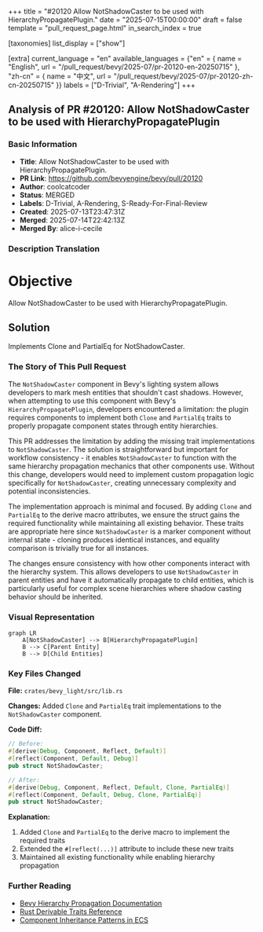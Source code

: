 +++
title = "#20120 Allow NotShadowCaster to be used with HierarchyPropagatePlugin."
date = "2025-07-15T00:00:00"
draft = false
template = "pull_request_page.html"
in_search_index = true

[taxonomies]
list_display = ["show"]

[extra]
current_language = "en"
available_languages = {"en" = { name = "English", url = "/pull_request/bevy/2025-07/pr-20120-en-20250715" }, "zh-cn" = { name = "中文", url = "/pull_request/bevy/2025-07/pr-20120-zh-cn-20250715" }}
labels = ["D-Trivial", "A-Rendering"]
+++

## Analysis of PR #20120: Allow NotShadowCaster to be used with HierarchyPropagatePlugin

### Basic Information
- **Title**: Allow NotShadowCaster to be used with HierarchyPropagatePlugin.
- **PR Link**: https://github.com/bevyengine/bevy/pull/20120
- **Author**: coolcatcoder
- **Status**: MERGED
- **Labels**: D-Trivial, A-Rendering, S-Ready-For-Final-Review
- **Created**: 2025-07-13T23:47:31Z
- **Merged**: 2025-07-14T22:42:13Z
- **Merged By**: alice-i-cecile

### Description Translation
# Objective

Allow NotShadowCaster to be used with HierarchyPropagatePlugin.

## Solution

Implements Clone and PartialEq for NotShadowCaster.

### The Story of This Pull Request

The `NotShadowCaster` component in Bevy's lighting system allows developers to mark mesh entities that shouldn't cast shadows. However, when attempting to use this component with Bevy's `HierarchyPropagatePlugin`, developers encountered a limitation: the plugin requires components to implement both `Clone` and `PartialEq` traits to properly propagate component states through entity hierarchies.

This PR addresses the limitation by adding the missing trait implementations to `NotShadowCaster`. The solution is straightforward but important for workflow consistency - it enables `NotShadowCaster` to function with the same hierarchy propagation mechanics that other components use. Without this change, developers would need to implement custom propagation logic specifically for `NotShadowCaster`, creating unnecessary complexity and potential inconsistencies.

The implementation approach is minimal and focused. By adding `Clone` and `PartialEq` to the derive macro attributes, we ensure the struct gains the required functionality while maintaining all existing behavior. These traits are appropriate here since `NotShadowCaster` is a marker component without internal state - cloning produces identical instances, and equality comparison is trivially true for all instances.

The changes ensure consistency with how other components interact with the hierarchy system. This allows developers to use `NotShadowCaster` in parent entities and have it automatically propagate to child entities, which is particularly useful for complex scene hierarchies where shadow casting behavior should be inherited.

### Visual Representation

```mermaid
graph LR
    A[NotShadowCaster] --> B[HierarchyPropagatePlugin]
    B --> C[Parent Entity]
    B --> D[Child Entities]
```

### Key Files Changed

**File:** `crates/bevy_light/src/lib.rs`

**Changes:** Added `Clone` and `PartialEq` trait implementations to the `NotShadowCaster` component.

**Code Diff:**
```rust
// Before:
#[derive(Debug, Component, Reflect, Default)]
#[reflect(Component, Default, Debug)]
pub struct NotShadowCaster;

// After:
#[derive(Debug, Component, Reflect, Default, Clone, PartialEq)]
#[reflect(Component, Default, Debug, Clone, PartialEq)]
pub struct NotShadowCaster;
```

**Explanation:**
1. Added `Clone` and `PartialEq` to the derive macro to implement the required traits
2. Extended the `#[reflect(...)]` attribute to include these new traits
3. Maintained all existing functionality while enabling hierarchy propagation

### Further Reading
- [Bevy Hierarchy Propagation Documentation](https://docs.rs/bevy/latest/bevy/scene/struct.HierarchyPropagatePlugin.html)
- [Rust Derivable Traits Reference](https://doc.rust-lang.org/book/appendix-03-derivable-traits.html)
- [Component Inheritance Patterns in ECS](https://github.com/bevyengine/bevy/discussions/1947)
